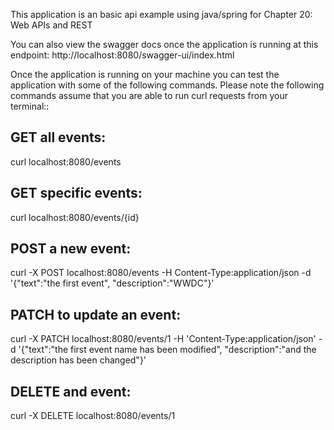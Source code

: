 This application is an basic api example using java/spring for Chapter 20: Web APIs and REST

You can also view the swagger docs once the application is running at this endpoint: http://localhost:8080/swagger-ui/index.html

Once the application is running on your machine you can test the application with some of the following commands. Please note the following commands assume that you are able to run curl requests from your terminal::

## GET all events:
curl localhost:8080/events

## GET specific events:
curl localhost:8080/events/{id}

## POST a new event:
curl -X POST localhost:8080/events -H Content-Type:application/json -d '{"text":"the first event", "description":"WWDC"}'

## PATCH to update an event:
curl -X PATCH localhost:8080/events/1 -H 'Content-Type:application/json' -d '{"text":"the first event name has been modified", "description":"and the description has been changed"}'

## DELETE and event:
curl -X DELETE localhost:8080/events/1
